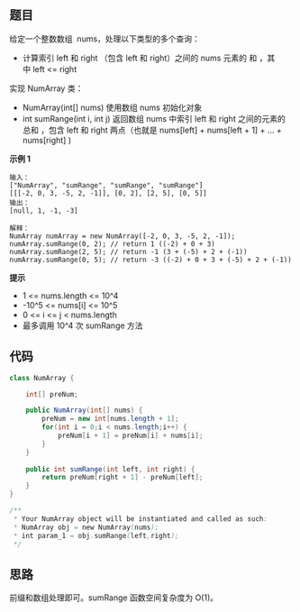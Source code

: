 ## 题目
给定一个整数数组  nums，处理以下类型的多个查询：

* 计算索引 left 和 right （包含 left 和 right）之间的 nums 元素的 和 ，其中 left <= right

实现 NumArray 类：

* NumArray(int[] nums) 使用数组 nums 初始化对象
* int sumRange(int i, int j) 返回数组 nums 中索引 left 和 right 之间的元素的 总和 ，包含 left 和 right 两点（也就是 nums[left] + nums[left + 1] + ... + nums[right] )

**示例 1**
```
输入：
["NumArray", "sumRange", "sumRange", "sumRange"]
[[[-2, 0, 3, -5, 2, -1]], [0, 2], [2, 5], [0, 5]]
输出：
[null, 1, -1, -3]

解释：
NumArray numArray = new NumArray([-2, 0, 3, -5, 2, -1]);
numArray.sumRange(0, 2); // return 1 ((-2) + 0 + 3)
numArray.sumRange(2, 5); // return -1 (3 + (-5) + 2 + (-1)) 
numArray.sumRange(0, 5); // return -3 ((-2) + 0 + 3 + (-5) + 2 + (-1))
```

**提示**
* 1 <= nums.length <= 10^4
* -10^5 <= nums[i] <= 10^5
* 0 <= i <= j < nums.length
* 最多调用 10^4 次 sumRange 方法

## 代码
```Java
class NumArray {

    int[] preNum;

    public NumArray(int[] nums) {
        preNum = new int[nums.length + 1];
        for(int i = 0;i < nums.length;i++) {
            preNum[i + 1] = preNum[i] + nums[i];
        }
    }
    
    public int sumRange(int left, int right) {
        return preNum[right + 1] - preNum[left];
    }
}

/**
 * Your NumArray object will be instantiated and called as such:
 * NumArray obj = new NumArray(nums);
 * int param_1 = obj.sumRange(left,right);
 */
```

## 思路

前缀和数组处理即可。sumRange 函数空间复杂度为 O(1)。